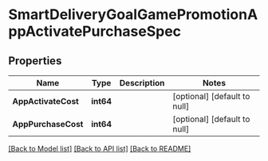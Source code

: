 # SmartDeliveryGoalGamePromotionAppActivatePurchaseSpec

## Properties
Name | Type | Description | Notes
------------ | ------------- | ------------- | -------------
**AppActivateCost** | **int64** |  | [optional] [default to null]
**AppPurchaseCost** | **int64** |  | [optional] [default to null]

[[Back to Model list]](../README.md#documentation-for-models) [[Back to API list]](../README.md#documentation-for-api-endpoints) [[Back to README]](../README.md)


